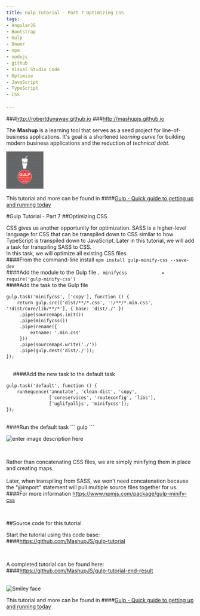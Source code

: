 ```yaml
---
title: Gulp Tutorial - Part 7 Optimizing CSS
tags: 
- AngularJS
- Bootstrap
- Gulp
- Bower
- npm
- nodejs
- github
- Visual Studio Code
- Optimize
- JavaScript
- TypeScript
- CSS

---
```


###http://robertdunaway.github.io
###http://mashupjs.github.io


The **Mashup** is a learning tool that serves as a seed project for line-of-business applications.  It's goal is a shortened *learning curve* for building modern business applications and the reduction of *technical debt*.
<br>

 <img src="https://raw.githubusercontent.com/robertdunaway/gulp-book/master/bookcoverimage.PNG" alt="Smiley face" height="100" width="100"> 

This tutorial and more can be found in
####[Gulp - Quick guide to getting up and running today](http://www.amazon.com/Gulp-Quick-guide-getting-running-ebook/dp/B010NXMFF6/)

#Gulp Tutorial - Part 7
##Optimizing CSS

CSS gives us another opportunity for optimization.  SASS is a higher-level language for CSS that can be transpiled down to CSS similar to how TypeScript is transpiled down to JavaScript.  Later in this tutorial, we will add a task for transpiling SASS to CSS.
<br>
In this task, we will optimize all existing CSS files.
<br>
####From the command-line install
```npm install gulp-minify-css --save-dev```
<br>
####Add the module to the Gulp file
```, minifycss             = require('gulp-minify-css')```
<br>
####Add the task to the Gulp file
```
gulp.task('minifycss', ['copy'], function () {
    return gulp.src(['dist/**/*.css', '!/**/*.min.css', '!dist/core/lib/**/*'], { base: 'dist/./' })
     .pipe(sourcemaps.init())
     .pipe(minifycss())
     .pipe(rename({
         extname: '.min.css'
     }))
     .pipe(sourcemaps.write('./'))
     .pipe(gulp.dest('dist/./'));
});
```
<br> 
####Add the new task to the default task
```
gulp.task('default', function () {
    runSequence('annotate', 'clean-dist', 'copy',
                ['coreservices', 'routeconfig', 'libs'],
                ['uglifyalljs', 'minifycss']);
});
```
<br>
####Run the default task
```
gulp
```

<br>

![enter image description here](https://raw.githubusercontent.com/robertdunaway/gulp-book/master/07%20Part%207/1.png)

<br>


Rather than concatenating CSS files, we are simply minifying them in place and creating maps.  
<br>
Later, when transpiling from SASS, we won’t need concatenation because the “@import” statement will pull multiple source files together for us.
<br>
####For more information
https://www.npmjs.com/package/gulp-minify-css

<br>

##Source code for this tutorial


Start the tutorial using this code base:  
####https://github.com/MashupJS/gulp-tutorial

<br>

A completed tutorial can be found here:  
####https://github.com/MashupJS/gulp-tutorial-end-result

<br>

 <img src="https://raw.githuhttps://raw.githubusercontent.com/robertdunaway/gulp-book/master/busercontent.com/MashupJS/mashupjs.docs/master/docs/mashupWorkflow/gulp/bookcoverimage.PNG" alt="Smiley face" height="100" width="100"> 

This tutorial and more can be found in
####[Gulp - Quick guide to getting up and running today](http://www.amazon.com/Gulp-Quick-guide-getting-running-ebook/dp/B010NXMFF6/)